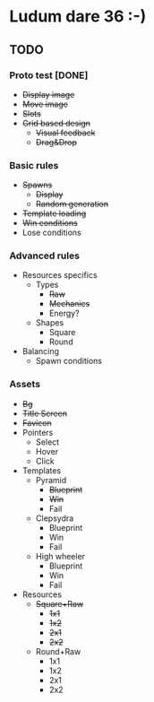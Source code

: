 # Ludum dare 36 :-)

## TODO

### Proto test [DONE]

* ~~Display image~~
* ~~Move image~~
* ~~Slots~~
* ~~Grid based design~~
  * ~~Visual feedback~~
  * ~~Drag&Drop~~

### Basic rules

* ~~Spawns~~
  * ~~Display~~
  * ~~Random generation~~
* ~~Template loading~~
* ~~Win conditions~~
* Lose conditions

### Advanced rules

* Resources specifics
  * Types
    * ~~Raw~~
    * ~~Mechanics~~
    * Energy?
  * Shapes
    * Square
    * Round
* Balancing
  * Spawn conditions

### Assets

* ~~Bg~~
* ~~Title Screen~~
* ~~Favicon~~
* Pointers
  * Select
  * Hover
  * Click
* Templates
  * Pyramid
    * ~~Blueprint~~
    * ~~Win~~
    * Fail
  * Clepsydra
    * Blueprint
    * Win
    * Fail
  * High wheeler
    * Blueprint
    * Win
    * Fail
* Resources
  * ~~Square+Raw~~
    * ~~1x1~~
    * ~~1x2~~
    * ~~2x1~~
    * ~~2x2~~
  * Round+Raw
    * 1x1
    * 1x2
    * 2x1
    * 2x2
